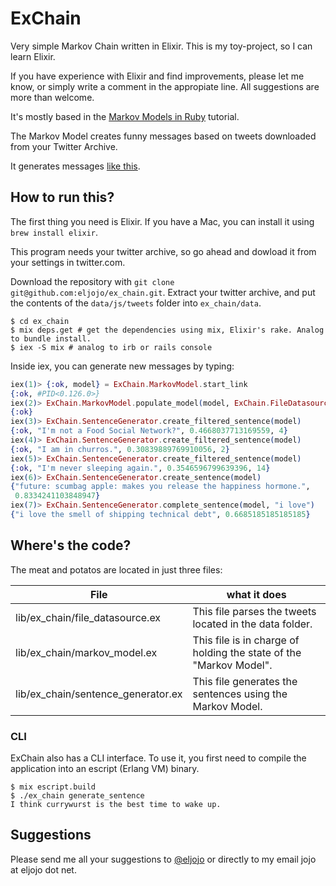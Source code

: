 # ExChain

Very simple Markov Chain written in Elixir. This is my toy-project, so I can learn Elixir.

If you have experience with Elixir and find improvements, please let me know, or simply write a comment in the appropiate line. All suggestions are more than welcome.

It's mostly based in the [Markov Models in Ruby](https://docs.omniref.com/github/omniref/hn_title_generator/0.1.0/symbols/HNTitleGenerator::MarkovModel#line=11) tutorial.

The Markov Model creates funny messages based on tweets downloaded from your Twitter Archive.

It generates messages [like this](https://twitter.com/eljojo/status/730268186369646592).

## How to run this?

The first thing you need is Elixir. If you have a Mac, you can install it using ``brew install elixir``.

This program needs your twitter archive, so go ahead and dowload it from your settings in twitter.com.

Download the repository with ``git clone git@github.com:eljojo/ex_chain.git``.
Extract your twitter archive, and put the contents of the ``data/js/tweets`` folder into ``ex_chain/data``.

```
$ cd ex_chain
$ mix deps.get # get the dependencies using mix, Elixir's rake. Analog to bundle install.
$ iex -S mix # analog to irb or rails console
```

Inside iex, you can generate new messages by typing:

```elixir
iex(1)> {:ok, model} = ExChain.MarkovModel.start_link
{:ok, #PID<0.126.0>}
iex(2)> ExChain.MarkovModel.populate_model(model, ExChain.FileDatasource.get_data)
{:ok}
iex(3)> ExChain.SentenceGenerator.create_filtered_sentence(model)
{:ok, "I'm not a Food Social Network?", 0.4668037713169559, 4}
iex(4)> ExChain.SentenceGenerator.create_filtered_sentence(model)
{:ok, "I am in churros.", 0.30839889769910056, 2}
iex(5)> ExChain.SentenceGenerator.create_filtered_sentence(model)
{:ok, "I'm never sleeping again.", 0.3546596799639396, 14}
iex(6)> ExChain.SentenceGenerator.create_sentence(model)
{"future: scumbag apple: makes you release the happiness hormone.",
 0.8334241103848947}
iex(7)> ExChain.SentenceGenerator.complete_sentence(model, "i love")
{"i love the smell of shipping technical debt", 0.6685185185185185}
```

## Where's the code?

The meat and potatos are located in just three files:

| File                               | what it does                                                       |
|------------------------------------|--------------------------------------------------------------------|
| lib/ex_chain/file_datasource.ex    | This file parses the tweets located in the data folder.            |
| lib/ex_chain/markov_model.ex       | This file is in charge of holding the state of the "Markov Model". |
| lib/ex_chain/sentence_generator.ex | This file generates the sentences using the Markov Model.          |

### CLI

ExChain also has a CLI interface.
To use it, you first need to compile the application into an escript (Erlang VM) binary.

```
$ mix escript.build
$ ./ex_chain generate_sentence
I think currywurst is the best time to wake up.
```

## Suggestions

Please send me all your suggestions to [@eljojo](https://twitter.com/eljojo) or directly to my email jojo at eljojo dot net.
